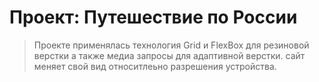 # Проект: Путешествие по России
> Проекте применялась технология Grid и FlexBox для резиновой верстки а также медиа запросы для адаптивной верстки.
> сайт меняет свой вид относитлеьно разрешения устройства.
